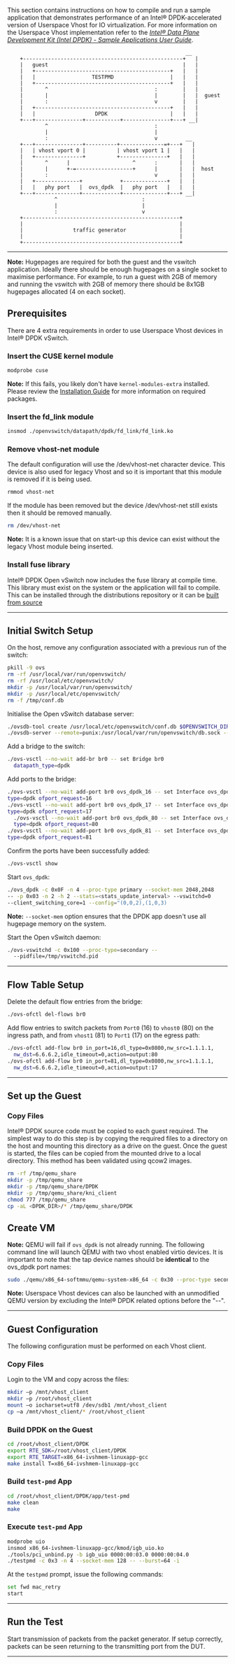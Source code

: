 This section contains instructions on how to compile and run a sample application that demonstrates performance of an Intel® DPDK-accelerated version of Userspace Vhost for IO virtualization. For more information on the Userspace Vhost implementation refer to the [*Intel® Data Plane Development Kit (Intel DPDK) - Sample Applications User Guide*][intel-dpdksample].

```
                                                         __
    +---------------------------------------------------+   |
    |   guest                                           |   |
    |   +-------------------------------------------+   |   |
    |   |                  TESTPMD                  |   |   |
    |   +-------------------------------------------+   |   |
    |       ^                                  :        |   |
    |       |                                  |        |   |  guest
    |       :                                  v        |   |
    |   +-------------------------------------------+   |   |
    |   |                   DPDK                    |   |   |
    +---+---------------+-----------+---------------+---+ __|
            ^                                  :
            |                                  |
            :                                  v         __
    +---+---------------+----------+--------------=+---+   |
    |   | vhost vport 0 |          | vhost vport 1 |   |   |
    |   +---------------+          +---------------+   |   |
    |       ^      |                    ^      :       |   |
    |       |      +-=------------------+      |       |   |  host
    |       :                                  v       |   |
    |   +--------------+            +--------------+   |   |
    |   |   phy port   |  ovs_dpdk  |   phy port   |   |   |
    +---+--------------+------------+--------------+---+ __|
               ^                           :
               |                           |
               :                           v
    +--------------------------------------------------+
    |                                                  |
    |                traffic generator                 |
    |                                                  |
    +--------------------------------------------------+
```

______


**Note:** Hugepages are required for both the guest and the vswitch application. Ideally there should be enough hugepages on a single socket to maximise performance. For example, to run a guest with 2GB of memory and running the vswitch with 2GB of memory there should be 8x1GB hugepages allocated (4 on each socket).

## Prerequisites
There are 4 extra requirements in order to use Userspace Vhost devices in Intel® DPDK
vSwitch.

### Insert the CUSE kernel module

```bash
modprobe cuse
```

**Note:** If this fails, you likely don't have `kernel-modules-extra` installed. Please review the [Installation Guide][doc-installation] for more information on required packages.

### Insert the fd_link module

```bash
insmod ./openvswitch/datapath/dpdk/fd_link/fd_link.ko
```

### Remove vhost-net module

The default configuration will use the /dev/vhost-net character device. This device is also used for legacy Vhost and so it is important that this module is removed if it is being used.

```bash
rmmod vhost-net
```

If the module has been removed but the device /dev/vhost-net still exists then it should be removed manually.

```bash
rm /dev/vhost-net
```

**Note:** It is a known issue that on start-up this device can exist without the legacy Vhost module being inserted.

### Install fuse library

Intel® DPDK Open vSwitch now includes the fuse library at compile time. This library must exist on the system or the application will fail to compile. This can be installed through the distributions repository or it can be [built from source][fuse-source]

______

## Initial Switch Setup

On the host, remove any configuration associated with a previous run of the switch:

```bash
pkill -9 ovs
rm -rf /usr/local/var/run/openvswitch/
rm -rf /usr/local/etc/openvswitch/
mkdir -p /usr/local/var/run/openvswitch/
mkdir -p /usr/local/etc/openvswitch/
rm -f /tmp/conf.db
```

Initialise the Open vSwitch database server:

```bash
./ovsdb-tool create /usr/local/etc/openvswitch/conf.db $OPENVSWITCH_DIR/vswitchd/vswitch.ovsschema
./ovsdb-server --remote=punix:/usr/local/var/run/openvswitch/db.sock --remote=db:Open_vSwitch,manager_options &
```

Add a bridge to the switch:

```bash
./ovs-vsctl --no-wait add-br br0 -- set Bridge br0
  datapath_type=dpdk
```

Add ports to the bridge:

```bash
./ovs-vsctl --no-wait add-port br0 ovs_dpdk_16 -- set Interface ovs_dpdk_16
type=dpdk ofport_request=16
./ovs-vsctl --no-wait add-port br0 ovs_dpdk_17 -- set Interface ovs_dpdk_17
type=dpdk ofport_request=17
  ./ovs-vsctl --no-wait add-port br0 ovs_dpdk_80 -- set Interface ovs_dpdk_80
  type=dpdk ofport_request=80
./ovs-vsctl --no-wait add-port br0 ovs_dpdk_81 -- set Interface ovs_dpdk_81
type=dpdk ofport_request=81

```

Confirm the ports have been successfully added:

```bash
./ovs-vsctl show
```

Start `ovs_dpdk`:

```bash
./ovs_dpdk -c 0x0F -n 4 --proc-type primary --socket-mem 2048,2048 
-- -p 0x03 -n 2 -h 2 --stats=<stats_update_interval> --vswitchd=0
--client_switching_core=1 --config="(0,0,2),(1,0,3)
```

**Note:** `--socket-mem` option ensures that the DPDK app doesn't use all hugepage memory on the system.

Start the Open vSwitch daemon:

```bash
./ovs-vswitchd -c 0x100 --proc-type=secondary --
  --pidfile=/tmp/vswitchd.pid
```

______

## Flow Table Setup

Delete the default flow entries from the bridge:

```bash
./ovs-ofctl del-flows br0
```

Add flow entries to switch packets from `Port0` (16) to `vhost0` (80) on the ingress path, and from `vhost1` (81) to `Port1` (17) on the egress path:

```bash
./ovs-ofctl add-flow br0 in_port=16,dl_type=0x0800,nw_src=1.1.1.1,
  nw_dst=6.6.6.2,idle_timeout=0,action=output:80
./ovs-ofctl add-flow br0 in_port=81,dl_type=0x0800,nw_src=1.1.1.1,
  nw_dst=6.6.6.2,idle_timeout=0,action=output:17
```

______

## Set up the Guest

### Copy Files

Intel® DPDK source code must be copied to each guest required. The simplest way to do this step is by copying the required files to a directory on the host and mounting this directory as a drive on the guest. Once the guest is started, the files can be copied from the mounted drive to a local directory. This method has been validated using qcow2 images.

```bash
rm -rf /tmp/qemu_share
mkdir -p /tmp/qemu_share
mkdir -p /tmp/qemu_share/DPDK
mkdir -p /tmp/qemu_share/kni_client
chmod 777 /tmp/qemu_share
cp -aL <DPDK_DIR>/* /tmp/qemu_share/DPDK
```

## Create VM

**Note:** QEMU will fail if `ovs_dpdk` is not already running. The following command line will launch QEMU with two vhost enabled virtio devices. It is important to note that the tap device names should be **identical** to the ovs_dpdk port names:

```bash
sudo ./qemu/x86_64-softmmu/qemu-system-x86_64 -c 0x30 --proc-type secondary -n 4 -- -cpu host -boot c -hda <PATH_TO_IMAGE> -snapshot -m 4096 -smp 4 --enable-kvm -name "client 1" -nographic -vnc :1 -net none -no-reboot -mem-path /dev/hugepages -mem-prealloc -netdev type=tap,id=net1,script=no,downscript=no,ifname=ovs_dpdk_80,vhost=on -device virtio-net-pci,netdev=net1,mac=00:00:00:00:00:01,csum=off,gso=off,guest_tso4=off,guest_tso6=off,guest_ecn=off -netdev type=tap,id=net2,script=no,downscript=no,ifname=ovs_dpdk_81,vhost=on -device virtio-net-pci,netdev=net2,mac=00:00:00:00:00:02,csum=off,gso=off,guest_tso4=off,guest_tso6=off,guest_ecn=off -drive file=fat:rw:/tmp/qemu_share,snapshot=off
```

**Note:** Userspace Vhost devices can also be launched with an unmodified QEMU version by excluding the Intel® DPDK related options before the "--".

______

## Guest Configuration

The following configuration must be performed on each Vhost client.

### Copy Files

Login to the VM and copy across the files:

```bash
mkdir –p /mnt/vhost_client
mkdir –p /root/vhost_client
mount –o iocharset=utf8 /dev/sdb1 /mnt/vhost_client
cp –a /mnt/vhost_client/* /root/vhost_client
```

### Build DPDK on the Guest

```bash
cd /root/vhost_client/DPDK
export RTE_SDK=/root/vhost_client/DPDK
export RTE_TARGET=x86_64-ivshmem-linuxapp-gcc
make install T=x86_64-ivshmem-linuxapp-gcc
```

### Build `test-pmd` App

```bash
cd /root/vhost_client/DPDK/app/test-pmd
make clean
make
```

### Execute `test-pmd` App

```bash
modprobe uio
insmod x86_64-ivshmem-linuxapp-gcc/kmod/igb_uio.ko
./tools/pci_unbind.py -b igb_uio 0000:00:03.0 0000:00:04.0
./testpmd -c 0x3 -n 4 --socket-mem 128 -- --burst=64 -i
```

At the `testpmd` prompt, issue the following commands:

```bash
set fwd mac_retry
start
```

______

## Run the Test

Start transmission of packets from the packet generator. If setup correctly, packets can be seen returning to the transmitting port from the DUT.

______

[doc-installation]: 01_Installation.md
[intel-dpdksample]: http://www.intel.com/content/www/us/en/intelligent-systems/intel-technology/intel-dpdk-sample-applications-user-guide.html
[fuse-source]: http://sourceforge.net/projects/fuse/files/fuse-2.X/
